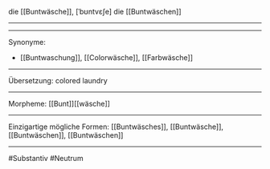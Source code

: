 die [[Buntwäsche]], [ˈbʊntvɛʃe]
die [[Buntwäschen]]


---


---
Synonyme:
- [[Buntwaschung]], [[Colorwäsche]], [[Farbwäsche]]

---
Übersetzung: colored laundry

---
Morpheme:
[[Bunt]][[wäsche]]

---
Einzigartige mögliche Formen: [[Buntwäsches]], [[Buntwäsche]], [[Buntwäschen]], [[Buntwäschen]]

---
#Substantiv #Neutrum